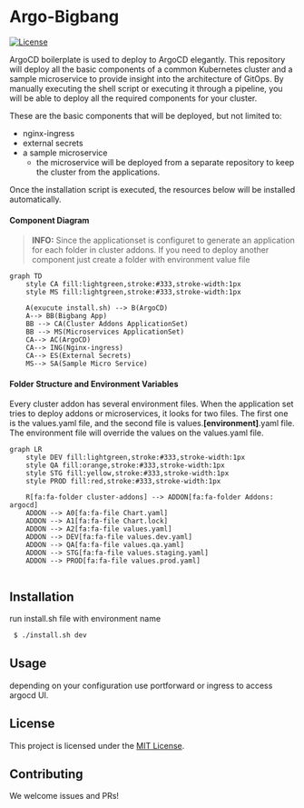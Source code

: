 # Argo-Bigbang
[![License](https://img.shields.io/badge/License-Apache%202.0-blue.svg)](https://github.com/makdeniz/argo-bigbang/blob/master/LICENSE)


ArgoCD boilerplate is used to deploy to ArgoCD elegantly. This repository will deploy all the basic components of a common Kubernetes cluster and a sample microservice to provide insight into the architecture of GitOps. By manually executing the shell script or executing it through a pipeline, you will be able to deploy all the required components for your cluster.

These are the basic components that will be deployed, but not limited to:

* nginx-ingress
* external secrets
* a sample microservice
    * the microservice will be deployed from a separate repository to keep the cluster from the applications.
    
Once the installation script is executed, the resources below will be installed automatically.

#### Component Diagram
> **INFO:** Since the applicationset is configuret to generate an application for each folder in cluster addons. If you need to deploy another component just create a folder with environment value file 

```mermaid
graph TD
    style CA fill:lightgreen,stroke:#333,stroke-width:1px
    style MS fill:lightgreen,stroke:#333,stroke-width:1px

    A(exucute install.sh) --> B(ArgoCD)
    A--> BB(Bigbang App)
    BB --> CA(Cluster Addons ApplicationSet)
    BB --> MS(Microservices ApplicationSet)
    CA--> AC(ArgoCD)
    CA--> ING(Nginx-ingress)
    CA--> ES(External Secrets)
    MS--> SA(Sample Micro Service)
```


  


#### Folder Structure and Environment Variables

Every cluster addon has several environment files. When the application set tries to deploy addons or microservices, it looks for two files. The first one is the values.yaml file, and the second file is values.**[environment]**.yaml file. The environment file will override the values on the values.yaml file.


```mermaid
graph LR
    style DEV fill:lightgreen,stroke:#333,stroke-width:1px
    style QA fill:orange,stroke:#333,stroke-width:1px
    style STG fill:yellow,stroke:#333,stroke-width:1px
    style PROD fill:red,stroke:#333,stroke-width:1px

    R[fa:fa-folder cluster-addons] --> ADDON[fa:fa-folder Addons: argocd]
    ADDON --> A0[fa:fa-file Chart.yaml]
    ADDON --> A1[fa:fa-file Chart.lock]
    ADDON --> A2[fa:fa-file values.yaml]
    ADDON --> DEV[fa:fa-file values.dev.yaml]
    ADDON --> QA[fa:fa-file values.qa.yaml]
    ADDON --> STG[fa:fa-file values.staging.yaml]
    ADDON --> PROD[fa:fa-file values.prod.yaml] 
     
```


## Installation

 run install.sh file with environment name
``` bash
 $ ./install.sh dev
```
## Usage

depending on your configuration use portforward or ingress to access argocd UI.

## License

This project is licensed under the [MIT License](https://opensource.org/licenses/MIT).

## Contributing

We welcome issues and PRs!
